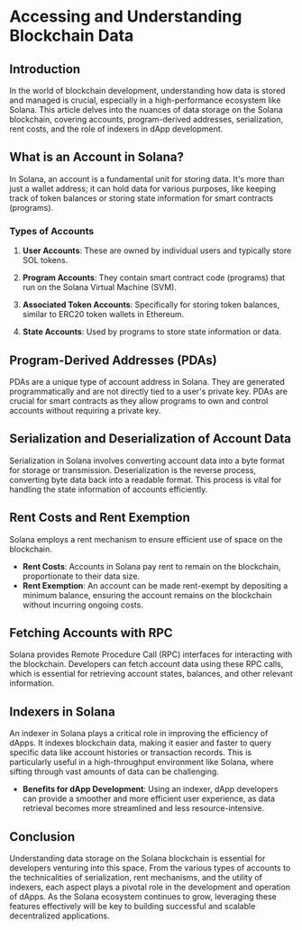 # Accessing and Understanding Blockchain Data

## Introduction

In the world of blockchain development, understanding how data is stored and managed is crucial, especially in a high-performance ecosystem like Solana. This article delves into the nuances of data storage on the Solana blockchain, covering accounts, program-derived addresses, serialization, rent costs, and the role of indexers in dApp development.

## What is an Account in Solana?

In Solana, an account is a fundamental unit for storing data. It's more than just a wallet address; it can hold data for various purposes, like keeping track of token balances or storing state information for smart contracts (programs).

### Types of Accounts

1. **User Accounts**: These are owned by individual users and typically store SOL tokens.
2. **Program Accounts**: They contain smart contract code (programs) that run on the Solana Virtual Machine (SVM).
3. **Associated Token Accounts**: Specifically for storing token balances, similar to ERC20 token wallets in Ethereum.

4. **State Accounts**: Used by programs to store state information or data.

## Program-Derived Addresses (PDAs)

PDAs are a unique type of account address in Solana. They are generated programmatically and are not directly tied to a user's private key. PDAs are crucial for smart contracts as they allow programs to own and control accounts without requiring a private key.

## Serialization and Deserialization of Account Data

Serialization in Solana involves converting account data into a byte format for storage or transmission. Deserialization is the reverse process, converting byte data back into a readable format. This process is vital for handling the state information of accounts efficiently.

## Rent Costs and Rent Exemption

Solana employs a rent mechanism to ensure efficient use of space on the blockchain.

- **Rent Costs**: Accounts in Solana pay rent to remain on the blockchain, proportionate to their data size.
- **Rent Exemption**: An account can be made rent-exempt by depositing a minimum balance, ensuring the account remains on the blockchain without incurring ongoing costs.

## Fetching Accounts with RPC

Solana provides Remote Procedure Call (RPC) interfaces for interacting with the blockchain. Developers can fetch account data using these RPC calls, which is essential for retrieving account states, balances, and other relevant information.

## Indexers in Solana

An indexer in Solana plays a critical role in improving the efficiency of dApps. It indexes blockchain data, making it easier and faster to query specific data like account histories or transaction records. This is particularly useful in a high-throughput environment like Solana, where sifting through vast amounts of data can be challenging.

- **Benefits for dApp Development**: Using an indexer, dApp developers can provide a smoother and more efficient user experience, as data retrieval becomes more streamlined and less resource-intensive.

## Conclusion

Understanding data storage on the Solana blockchain is essential for developers venturing into this space. From the various types of accounts to the technicalities of serialization, rent mechanisms, and the utility of indexers, each aspect plays a pivotal role in the development and operation of dApps. As the Solana ecosystem continues to grow, leveraging these features effectively will be key to building successful and scalable decentralized applications.
